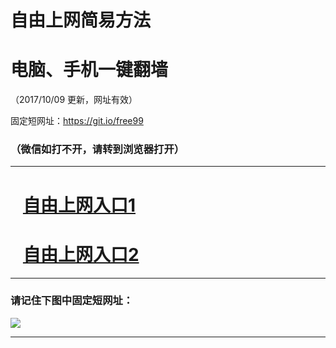﻿# 自由上网简易方法

# 电脑、手机一键翻墙

（2017/10/09 更新，网址有效）

固定短网址：https://git.io/free99

### （微信如打不开，请转到浏览器打开）


***





# &nbsp;&nbsp; <a href="http://ft970620618.fwq-tz-1001.info/fwqtz01.html?t=100900116670 " target="_blank">自由上网入口1</a>
# &nbsp;&nbsp; <a href="http://ft2262817583.fwq-tz-1002.info/fwqtz02.html?t=100900123132 " target="_blank">自由上网入口2</a>
***

### 请记住下图中固定短网址：

<img src="https://s3-us-west-2.amazonaws.com/fwq-1001/yjfq-20170905okok.png" /> 


***

